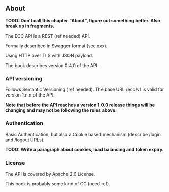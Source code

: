 ## About

__TODO: Don't call this chapter "About", figure out something better. Also break up in fragments.__

The ECC API is a REST (ref needed) API.

Formally described in Swagger format (see xxx).

Using HTTP over TLS with JSON payload.

The book describes version 0.4.0 of the API. 

### API versioning

Follows Semantic Versioning (ref needed). The base URL /ecc/v1 is valid for version 1.n.n of the API. 

__Note that before the API reaches a version 1.0.0 release things will be changing and may not be following the rules above.__

### Authentication

Basic Authentication, but also a Cookie based mechanism (describe /login and /logout URLs).

__TODO: Write a paragraph about cookies, load balancing and token expiry.__

### License

The API is covered by Apache 2.0 License.

This book is probably some kind of CC (need ref).

